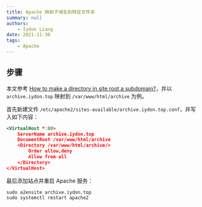 ```yaml
---
title: Apache 映射子域名到特定文件夹
summary: null
authors:
    - Iydon Liang
date: 2021-11-30
tags:
    - Apache
---
```


## 步骤
本文参考 [How to make a directory in site root a subdomain?](https://serverfault.com/questions/245860/how-to-make-a-directory-in-site-root-a-subdomain)，并以 `archive.iydon.top` 映射到 `/var/www/html/archive` 为例。

首先新建文件 `/etc/apache2/sites-available/archive.iydon.top.conf`，并写入如下内容：
```xml
<VirtualHost *:80>
    ServerName archive.iydon.top
    DocumentRoot /var/www/html/archive
    <Directory /var/www/html/archive/>
        Order allow,deny
        Allow from all
    </Directory>
</VirtualHost>
```

最后添加站点并重启 Apache 服务：
```shell
sudo a2ensite archive.iydon.top
sudo systemctl restart apache2
```
